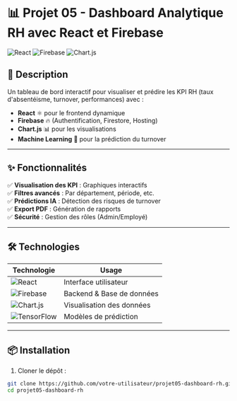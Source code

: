 # 📊 Projet 05 - Dashboard Analytique RH avec React et Firebase  

![React](https://img.shields.io/badge/React-20232A?style=for-the-badge&logo=react&logoColor=61DAFB)
![Firebase](https://img.shields.io/badge/Firebase-FFCA28?style=for-the-badge&logo=firebase&logoColor=black)
![Chart.js](https://img.shields.io/badge/Chart.js-FF6384?style=for-the-badge&logo=chartdotjs&logoColor=white)

## 🚀 Description  
Un tableau de bord interactif pour visualiser et prédire les KPI RH (taux d'absentéisme, turnover, performances) avec :  
- **React** ⚛️ pour le frontend dynamique  
- **Firebase** 🔥 (Authentification, Firestore, Hosting)  
- **Chart.js** 📊 pour les visualisations  
- **Machine Learning** 🤖 pour la prédiction du turnover  

---

## ✨ Fonctionnalités  
✅ **Visualisation des KPI** : Graphiques interactifs  
✅ **Filtres avancés** : Par département, période, etc.  
✅ **Prédictions IA** : Détection des risques de turnover  
✅ **Export PDF** : Génération de rapports  
✅ **Sécurité** : Gestion des rôles (Admin/Employé)  

---

## 🛠️ Technologies  
| Technologie | Usage |
|-------------|-------|
| ![React](https://img.shields.io/badge/-React-61DAFB?logo=react&logoColor=white) | Interface utilisateur |
| ![Firebase](https://img.shields.io/badge/-Firebase-FFCA28?logo=firebase&logoColor=black) | Backend & Base de données |
| ![Chart.js](https://img.shields.io/badge/-Chart.js-FF6384?logo=chartdotjs&logoColor=white) | Visualisation des données |
| ![TensorFlow](https://img.shields.io/badge/-TensorFlow-FF6F00?logo=tensorflow&logoColor=white) | Modèles de prédiction |

---

## 📦 Installation  
1. Cloner le dépôt :
```bash
git clone https://github.com/votre-utilisateur/projet05-dashboard-rh.git
cd projet05-dashboard-rh
